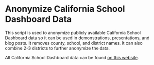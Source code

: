 # Anonymize California School Dashboard Data 

This script is used to anonymize publicly available California School Dashboard data so it can be used in demonstrations, presentations, and blog posts. It removes county, school, and district names. It can also combine 2-3 districts to further anonymize the data. 

All California School Dashboard data can be found [on this website](https://www.caschooldashboard.org/#/Home). 

